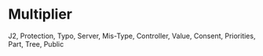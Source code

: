 # Multiplier
J2, Protection, Typo, Server, Mis-Type, Controller, Value, Consent, Priorities, Part, Tree, Public
